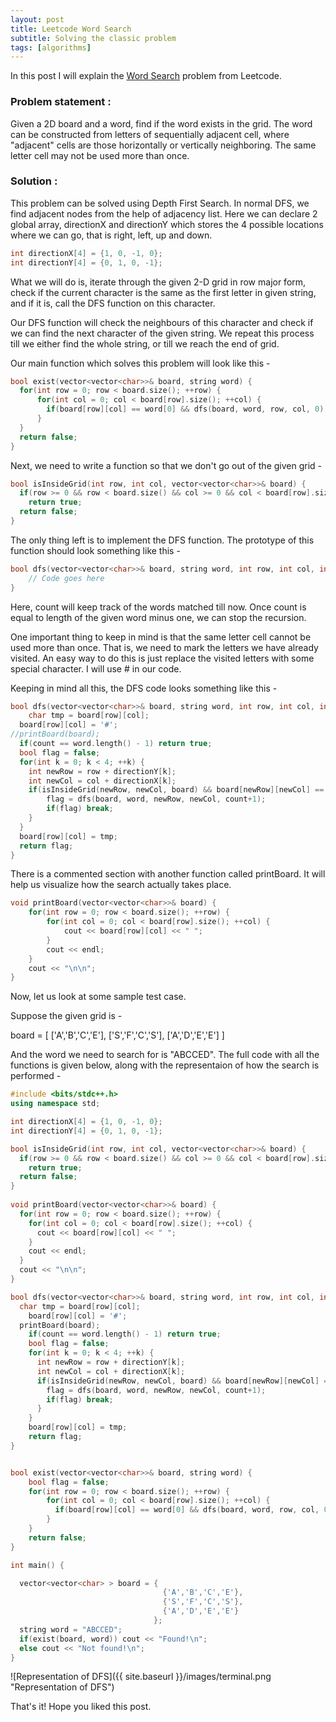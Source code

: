 ```yaml
---
layout: post
title: Leetcode Word Search 
subtitle: Solving the classic problem
tags: [algorithms]
---
```


In this post I will explain the [Word Search](https://leetcode.com/problems/word-search/) problem from Leetcode. 

### Problem statement : ###

Given a 2D board and a word, find if the word exists in the grid. The word can be constructed from letters of sequentially 
adjacent cell, where "adjacent" cells are those horizontally or vertically neighboring. The same letter cell may not be used 
more than once.

### Solution : ###

This problem can be solved using Depth First Search. In normal DFS, we find adjacent nodes from the help of adjacency
list. Here we can declare 2 global array, directionX and directionY which stores the 4 possible locations where we can
go, that is right, left, up and down.

```C++
int directionX[4] = {1, 0, -1, 0};
int directionY[4] = {0, 1, 0, -1};
```

What we will do is, iterate through the given 2-D grid in row major form, check if the current character is the same as 
the first letter in given string, and if it is, call the DFS function on this character.

Our DFS function will check the neighbours of this character and check if we can find the next character of the given string.
We repeat this process till we either find the whole string, or till we reach the end of grid.

Our main function which solves this problem will look like this -

```C++
bool exist(vector<vector<char>>& board, string word) {
  for(int row = 0; row < board.size(); ++row) {
      for(int col = 0; col < board[row].size(); ++col) {
        if(board[row][col] == word[0] && dfs(board, word, row, col, 0)) return true;
      }
  }
  return false;
}
```

Next, we need to write a function so that we don't go out of the given grid -

```C++
bool isInsideGrid(int row, int col, vector<vector<char>>& board) {
  if(row >= 0 && row < board.size() && col >= 0 && col < board[row].size())
   	return true;
  return false;
}
```

The only thing left is to implement the DFS function. The prototype of this function should look something like this -

```C++
bool dfs(vector<vector<char>>& board, string word, int row, int col, int count) {
	// Code goes here
}
```

Here, count will keep track of the words matched till now. Once count is equal to length of the given word minus one,
we can stop the recursion.

One important thing to keep in mind is that the same letter cell cannot be used more than once. That is, we need to 
mark the letters we have already visited. An easy way to do this is just replace the visited letters with some
special character. I will use # in our code.

Keeping in mind all this, the DFS code looks something like this -

```C++
bool dfs(vector<vector<char>>& board, string word, int row, int col, int count) {
	char tmp = board[row][col];
  board[row][col] = '#';
//printBoard(board);
  if(count == word.length() - 1) return true;
  bool flag = false;
  for(int k = 0; k < 4; ++k) {
    int newRow = row + directionY[k];
   	int newCol = col + directionX[k];
   	if(isInsideGrid(newRow, newCol, board) && board[newRow][newCol] == word[count + 1]) {
   		flag = dfs(board, word, newRow, newCol, count+1);
   		if(flag) break;
   	}
  }
  board[row][col] = tmp;
  return flag;
}
```

There is a commented section with another function called printBoard. It will help us visualize how the search actually takes place. 

```C++
void printBoard(vector<vector<char>>& board) {
	for(int row = 0; row < board.size(); ++row) {
		for(int col = 0; col < board[row].size(); ++col) {
			cout << board[row][col] << " ";
		}
		cout << endl;
	}
	cout << "\n\n";
}
```

Now, let us look at some sample test case.

Suppose the given grid is -

board =
[
  ['A','B','C','E'],
  ['S','F','C','S'],
  ['A','D','E','E']
]

And the word we need to search for is "ABCCED". The full code with all the functions is given below, along with the
representaion of how the search is performed -

```C++
#include <bits/stdc++.h>
using namespace std;

int directionX[4] = {1, 0, -1, 0};
int directionY[4] = {0, 1, 0, -1};

bool isInsideGrid(int row, int col, vector<vector<char>>& board) {
  if(row >= 0 && row < board.size() && col >= 0 && col < board[row].size())
    return true;
  return false;
}
    
void printBoard(vector<vector<char>>& board) {
  for(int row = 0; row < board.size(); ++row) {
    for(int col = 0; col < board[row].size(); ++col) {
      cout << board[row][col] << " ";
    }
    cout << endl;
  }
  cout << "\n\n";
}

bool dfs(vector<vector<char>>& board, string word, int row, int col, int count) {
  char tmp = board[row][col];
    board[row][col] = '#';
  printBoard(board);
    if(count == word.length() - 1) return true;
    bool flag = false;
    for(int k = 0; k < 4; ++k) {
      int newRow = row + directionY[k];
      int newCol = col + directionX[k];
      if(isInsideGrid(newRow, newCol, board) && board[newRow][newCol] == word[count + 1]) {
        flag = dfs(board, word, newRow, newCol, count+1);
        if(flag) break;
      }
    }
    board[row][col] = tmp;
    return flag;
}


bool exist(vector<vector<char>>& board, string word) {
    bool flag = false;
    for(int row = 0; row < board.size(); ++row) {
        for(int col = 0; col < board[row].size(); ++col) {
          if(board[row][col] == word[0] && dfs(board, word, row, col, 0)) return true;
        }
    }
    return false;
}

int main() {

  vector<vector<char> > board = { 
                                  {'A','B','C','E'}, 
                                  {'S','F','C','S'}, 
                                  {'A','D','E','E'} 
                                };
  string word = "ABCCED";
  if(exist(board, word)) cout << "Found!\n";
  else cout << "Not found!\n";
}
```

![Representation of DFS]({{ site.baseurl }}/images/terminal.png "Representation of DFS")

That's it! Hope you liked this post.
